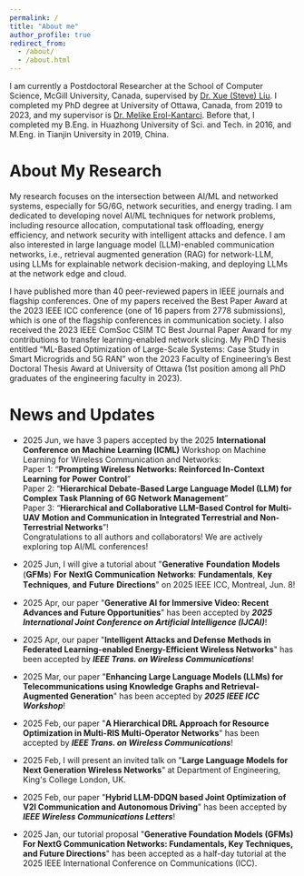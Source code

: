 ```yaml
---
permalink: /
title: "About me"
author_profile: true
redirect_from: 
  - /about/
  - /about.html
---
```



I am currently a Postdoctoral Researcher at the School of Computer Science, McGill University, Canada, supervised by [Dr. Xue (Steve) Liu](https://cs.mcgill.ca/~xueliu/site/intro.html). I completed my PhD degree at University of Ottawa, Canada, from 2019 to 2023, and my supervisor is [Dr. Melike Erol-Kantarci](https://www.site.uottawa.ca/~merolka2/). Before that, I completed my B.Eng. in Huazhong University of Sci. and Tech. in 2016, and M.Eng. in Tianjin University in 2019, China. 

About My Research 
======
My research focuses on the intersection between AI/ML and networked systems, especially for 5G/6G, network securities, and energy trading. 
I am dedicated to developing novel AI/ML techniques for network problems, including resource allocation, computational task offloading, energy efficiency, and network security with intelligent attacks and defence. 
I am also interested in large language model (LLM)-enabled communication networks, i.e., retrieval augmented generation (RAG) for network-LLM, using LLMs for explainable network decision-making, and deploying LLMs at the network edge and cloud.

I have published more than 40 peer-reviewed papers in IEEE journals and flagship conferences. One of my papers received the Best Paper Award at the 2023 IEEE ICC conference (one of 16 papers from 2778 submissions), which is one of the flagship conferences in communication society. 
I also received the 2023 IEEE ComSoc CSIM TC Best Journal Paper Award for my contributions to transfer learning-enabled network slicing. My PhD Thesis entitled “ML-Based Optimization of Large-Scale Systems: Case Study in Smart Microgrids and 5G RAN” won the 2023 Faculty of Engineering’s Best Doctoral Thesis Award at University of Ottawa (1st position among all PhD graduates of the engineering faculty in 2023).

News and Updates 
======
* 2025 Jun, we have 3 papers accepted by the 2025 **International Conference on Machine Learning (ICML)** Workshop on Machine Learning for Wireless Communication and Networks:<br>
  Paper 1: “**Prompting Wireless Networks: Reinforced In-Context Learning for Power Control**”<br>
  Paper 2: “**Hierarchical Debate-Based Large Language Model (LLM) for Complex Task Planning of 6G Network Management**”<br>
  Paper 3: “**Hierarchical and Collaborative LLM-Based Control for Multi-UAV Motion and Communication in Integrated Terrestrial and Non-Terrestrial Networks**”!<br> Congratulations to all authors and collaborators! We are actively exploring top AI/ML conferences! 

  
* 2025 Jun, I will give a tutorial about "𝐆𝐞𝐧𝐞𝐫𝐚𝐭𝐢𝐯𝐞 𝐅𝐨𝐮𝐧𝐝𝐚𝐭𝐢𝐨𝐧 𝐌𝐨𝐝𝐞𝐥𝐬 (𝐆𝐅𝐌𝐬) 𝐅𝐨𝐫 𝐍𝐞𝐱𝐭𝐆 𝐂𝐨𝐦𝐦𝐮𝐧𝐢𝐜𝐚𝐭𝐢𝐨𝐧 𝐍𝐞𝐭𝐰𝐨𝐫𝐤𝐬: 𝐅𝐮𝐧𝐝𝐚𝐦𝐞𝐧𝐭𝐚𝐥𝐬, 𝐊𝐞𝐲 𝐓𝐞𝐜𝐡𝐧𝐢𝐪𝐮𝐞𝐬, 𝐚𝐧𝐝 𝐅𝐮𝐭𝐮𝐫𝐞 𝐃𝐢𝐫𝐞𝐜𝐭𝐢𝐨𝐧𝐬" on 2025 IEEE ICC, Montreal, Jun. 8!
 

* 2025 Apr, our paper "**Generative AI for Immersive Video: Recent Advances and Future Opportunities**" has been accepted by ***2025 International Joint Conference on Artificial Intelligence (IJCAI)***!

  
* 2025 Apr, our paper "**Intelligent Attacks and Defense Methods in Federated Learning-enabled Energy-Efficient Wireless Networks**" has been accepted by ***IEEE Trans. on Wireless Communications***!

* 2025 Mar, our paper "**Enhancing Large Language Models (LLMs) for Telecommunications using Knowledge Graphs and Retrieval-Augmented Generation**" has been accepted by ***2025 IEEE ICC Workshop***!
  
* 2025 Feb, our paper "**A Hierarchical DRL Approach for Resource Optimization in Multi-RIS Multi-Operator Networks**" has been accepted by ***IEEE Trans. on Wireless Communications***!
  
* 2025 Feb, I will present an invited talk on "**Large Language Models for Next Generation Wireless Networks**" at Department of Engineering, King's College London, UK. 
  
* 2025 Feb, our paper "**Hybrid LLM-DDQN based Joint Optimization of V2I Communication and Autonomous Driving**" has been accepted by ***IEEE Wireless Communications Letters***!

* 2025 Jan, our tutorial proposal "**Generative Foundation Models (GFMs) For NextG Communication Networks: Fundamentals, Key Techniques, and Future Directions**" has been accepted as a half-day tutorial at the 2025 IEEE International Conference on Communications (ICC). 



